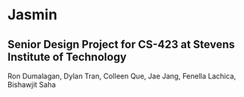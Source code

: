 # Jasmin

## Senior Design Project for CS-423 at Stevens Institute of Technology

Ron Dumalagan, Dylan Tran, Colleen Que, Jae Jang, Fenella Lachica, Bishawjit Saha

